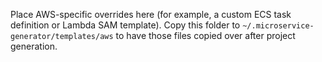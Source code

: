 Place AWS-specific overrides here (for example, a custom ECS task definition or Lambda SAM template). Copy this folder to `~/.microservice-generator/templates/aws` to have those files copied over after project generation.
